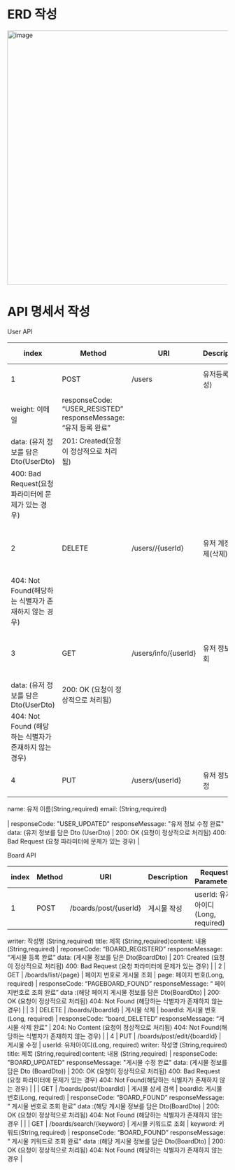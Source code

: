 # ERD 작성
<img width="581" alt="image" src="https://github.com/sukangpunch/Myboard/assets/115551339/e62b40f1-390f-43e6-9a96-7e36f3e11fdc">

# API 명세서 작성
User API

| index | Method | URI | Description | Request Parameters | Response Parameters | HTTP Status |
| --- | --- | --- | --- | --- | --- | --- |
| 1 | POST | /users | 유저등록(생성) | name: 유저 이름(String, required) 
weight: 이메일 | responseCode: “USER_RESISTED” responseMessage: “유저 등록 완료” 
data: (유저 정보를 담은 Dto(UserDto) | 201: Created(요청이 정상적으로 처리됨)
400: Bad Request(요청 파라미터에 문제가 있는 경우) |
| 2 | DELETE | /users//{userId} | 유저 계정 삭제(삭제) | UserId:파이터의 아이디(Long,required) | responseCode: “User_DELETED” responseMessage: “유저 등록 해제” | 204: No Content(요청이 정상적으로 처리 됨)
404: Not Found(해당하는 식별자가 존재하지 않는 경우) |
| 3 | GET | /users/info/{userId} | 유저 정보 조회 | userId: 유저 아이디(Long,required) | responseCode: “USER_FOUND” reponseMessage: “유저 프로필 조회 완료”
data: (유저  정보를 담은 Dto(UserDto) | 200: OK (요청이 정상적으로 처리됨)
404: Not Found (해당하는 식별자가 존재하지 않는 경우) |
| 4 | PUT | /users/{userId} | 유저 정보 수정 | userId: 유저 아이디(Long, required)
name: 유저 이름(String,required)
email: (String,required)

 | responseCode: "USER_UPDATED"
responseMessage: "유저 정보 수정 완료"
data: (유저 정보를 담은 Dto (UserDto) | 200: OK (요청이 정상적으로 처리됨)
400: Bad Request (요청 파라미터에 문제가 있는 경우) |

Board API

| index | Method | URI | Description | Request Parameters | Response Parameters | HTTP Status |
| --- | --- | --- | --- | --- | --- | --- |
| 1 | POST | /boards/post/{userId} | 게시물 작성 | userId: 유저아이디(Long, required)
writer: 작성명
(String,required)
title: 제목
(String,required)content: 내용
(String,required) | reponseCode: “BOARD_REGISTERD” 
responseMessage: “게시물 등록 완료”
data: (게시물 정보를 담은 Dto(BoardDto) | 201: Created (요청이 정상적으로 처리됨)
400: Bad Request (요청 파라미터에 문제가 있는 경우) |
| 2 | GET | /boards/list/{page} | 페이지 번호로 게시물 조회 | page: 페이지 번호(Long, required) | responseCode: “PAGEBOARD_FOUND”
responseMessage: “ 페이지번호로 조회 완료”
data :(해당 페이지 게시물 정보를 담은 Dto(BoardDto) | 200: OK (요청이 정상적으로 처리됨)
404: Not Found (해당하는 식별자가 존재하지 않는 경우) |
| 3 | DELETE | /boards/{boardId} | 게시물 삭제 | boardId: 게시물 번호(Long, required) | responseCode: “board_DELETED”
responseMessage: “게시물  삭제 완료” | 204: No Content (요청이 정상적으로 처리됨)
404: Not Found(해당하는 식별자가 존재하지 않는 경우) |
| 4 | PUT | /boards/post/edit/{boardId} | 게시물 수정 | userId: 유저아이디(Long, required)
writer: 작성명
(String,required)
title: 제목
(String,required)content: 내용
(String,required) | responseCode: "BOARD_UPDATED"
responseMessage: "게시물 수정 완료"
data: (게시물 정보를 담은 Dto (BoardDto)) | 200: OK (요청이 정상적으로 처리됨)
400: Bad Request (요청 파라미터에 문제가 있는 경우)
404: Not Found(해당하는 식별자가 존재하지 않는 경우) |
|  | GET | /boards/post/{boardId} | 게시물 상세 검색 | boardId: 게시물 번호(Long, required) | responseCode: “BOARD_FOUND”
responseMessage: “ 게시물 번호로 조회 완료”
data :(해당 게시물 정보를 담은 Dto(BoardDto) | 200: OK (요청이 정상적으로 처리됨)
404: Not Found (해당하는 식별자가 존재하지 않는 경우 |
|  | GET | /boards/search/{keyword} | 게시물 키워드로 조회 | keyword: 키워드(String,required) | responseCode: “BOARD_FOUND”
responseMessage: “ 게시물 키워드로 조회 완료”
data :(해당 게시물 정보를 담은 Dto(BoardDto) | 200: OK (요청이 정상적으로 처리됨)
404: Not Found (해당하는 식별자가 존재하지 않는 경우 |
